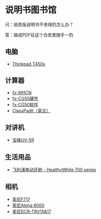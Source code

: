 # 说明书图书馆

问：纸质版说明书不舍得扔怎么办？

答：做成PDF往这个仓库里随手一扔

## 电脑
* [Thinkpad T450s](https://github.com/lei1205/user_manual_library/blob/main/%E7%94%9F%E6%B4%BB%E7%B1%BB/)

## 计算器
* [fx-991CN](https://github.com/lei1205/user_manual_library/blob/main/%E7%A7%91%E6%8A%80%E7%B1%BB/Casio%20fx-991CN_X_CN.pdf)
* [fx-CG50硬件](https://github.com/lei1205/user_manual_library/blob/main/%E7%A7%91%E6%8A%80%E7%B1%BB/Casio%20fx-CG50_Hard_CN.pdf)
* [fx-CG50软件](https://github.com/lei1205/user_manual_library/blob/main/%E7%A7%91%E6%8A%80%E7%B1%BB/Casio%20fx-CG50_Soft_v320_CN.pdf)
* [ClassPadII（英文）](https://github.com/lei1205/user_manual_library/blob/main/%E7%A7%91%E6%8A%80%E7%B1%BB/Casio%20ClassPadII_UG_EN.pdf)

## 对讲机
* [宝峰UV-5R](https://github.com/lei1205/user_manual_library/blob/main/%E7%A7%91%E6%8A%80%E7%B1%BB/%E5%AE%9D%E5%B3%B0UV-5R.pdf)

## 生活用品
* [飞利浦电动牙刷 - HealthyWhite 700 series](https://github.com/lei1205/user_manual_library/blob/main/%E7%94%9F%E6%B4%BB%E7%B1%BB/%E9%A3%9E%E5%88%A9%E6%B5%A6%E7%94%B5%E5%8A%A8%E7%89%99%E5%88%B7%20-%20HealthyWhite%20700%20series.pdf)

## 相机
* [索尼F717](https://github.com/lei1205/user_manual_library/blob/main/%E7%94%9F%E6%B4%BB%E7%B1%BB/Sony%20F717.pdf)
* [索尼Alpha 6000](https://github.com/lei1205/user_manual_library/blob/main/%E7%94%9F%E6%B4%BB%E7%B1%BB/Sony%20A6000.pdf)
* [索尼DCR-TRV15&17](https://github.com/lei1205/user_manual_library/blob/main/%E7%94%9F%E6%B4%BB%E7%B1%BB/Sony%20VideoCam%20Recorder%20DCR-TRV15%2617.pdf)
